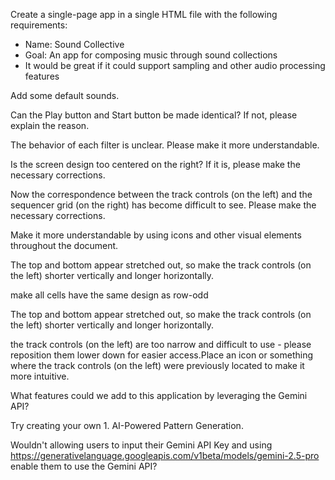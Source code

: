 Create a single-page app in a single HTML file with the following requirements:
- Name: Sound Collective
- Goal: An app for composing music through sound collections
- It would be great if it could support sampling and other audio processing features

Add some default sounds.

Can the Play button and Start button be made identical? If not, please explain the reason.

The behavior of each filter is unclear. Please make it more understandable.

Is the screen design too centered on the right? If it is, please make the necessary corrections.

Now the correspondence between the track controls (on the left) and the sequencer grid (on the right) has become difficult to see. Please make the necessary corrections.

Make it more understandable by using icons and other visual elements throughout the document.

The top and bottom appear stretched out, so make the track controls (on the left) shorter vertically and longer horizontally.

make all cells have the same design as row-odd

The top and bottom appear stretched out, so make the track controls (on the left) shorter vertically and longer horizontally.

the track controls (on the left) are too narrow and difficult to use - please reposition them lower down for easier access.Place an icon or something where the track controls (on the left) were previously located to make it more intuitive.

What features could we add to this application by leveraging the Gemini API?

Try creating your own 1. AI-Powered Pattern Generation.

Wouldn't allowing users to input their Gemini API Key and using https://generativelanguage.googleapis.com/v1beta/models/gemini-2.5-pro enable them to use the Gemini API?
